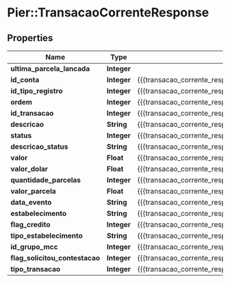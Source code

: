 # Pier::TransacaoCorrenteResponse

## Properties
Name | Type | Description | Notes
------------ | ------------- | ------------- | -------------
**ultima_parcela_lancada** | **Integer** |  | [optional] 
**id_conta** | **Integer** | {{{transacao_corrente_response_id_conta_value}}} | [optional] 
**id_tipo_registro** | **Integer** | {{{transacao_corrente_response_id_tipo_registro_value}}} | [optional] 
**ordem** | **Integer** | {{{transacao_corrente_response_ordem_value}}} | [optional] 
**id_transacao** | **Integer** | {{{transacao_corrente_response_id_transacao_value}}} | [optional] 
**descricao** | **String** | {{{transacao_corrente_response_descricao_value}}} | [optional] 
**status** | **Integer** | {{{transacao_corrente_response_status_value}}} | [optional] 
**descricao_status** | **String** | {{{transacao_corrente_response_descricao_status_value}}} | [optional] 
**valor** | **Float** | {{{transacao_corrente_response_valor_value}}} | [optional] 
**valor_dolar** | **Float** | {{{transacao_corrente_response_valor_dolar_value}}} | [optional] 
**quantidade_parcelas** | **Integer** | {{{transacao_corrente_response_quantidade_parcelas_value}}} | [optional] 
**valor_parcela** | **Float** | {{{transacao_corrente_response_valor_parcela_value}}} | [optional] 
**data_evento** | **String** | {{{transacao_corrente_response_data_evento_value}}} | [optional] 
**estabelecimento** | **String** | {{{transacao_corrente_response_estabelecimento_value}}} | [optional] 
**flag_credito** | **Integer** | {{{transacao_corrente_response_flag_credito_value}}} | [optional] 
**tipo_estabelecimento** | **String** | {{{transacao_corrente_response_tipo_estabelecimento_value}}} | [optional] 
**id_grupo_mcc** | **Integer** | {{{transacao_corrente_response_id_grupo_m_c_c_value}}} | [optional] 
**flag_solicitou_contestacao** | **Integer** | {{{transacao_corrente_response_flag_solicitou_contestacao_value}}} | [optional] 
**tipo_transacao** | **Integer** | {{{transacao_corrente_response_tipo_transacao_value}}} | [optional] 



